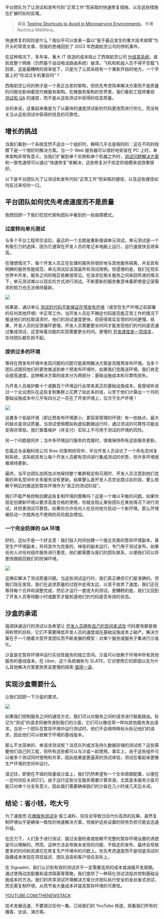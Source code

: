 
<!--
title: 微服务环境中应避免的测试捷径
cover: https://cdn.thenewstack.io/media/2024/09/e7c91d21-shark.jpg
-->

平台团队为了让测试和发布代码“正常工作”而采取的快速修复措施，以及这些措施在扩展时如何反噬。

> 译自 [Testing Shortcuts to Avoid in Microservice Environments](https://thenewstack.io/testing-shortcuts-to-avoid-in-microservice-environments/)，作者 Nočnica Mellifera。

快速修复的风险是什么？我似乎可以发表一篇以“鉴于最近发生的重大技术故障”为开头的常青文章，但我的思绪回到了 2023 年西南航空公司的停机事件。

在这种情况下，多年来，重大 IT 改造的成本阻止了西南航空公司 [升级其系统](https://thenewstack.io/faa-flight-cancellations-a-lesson-in-application-resiliency/)，直到其整个网络（仍然基于自动电话路由系统）崩溃。飞机和机组人员不得不空载飞回家，这是最糟糕的效率低下，只是为了让其系统有一个重新开始的地方。一个字面上的“你试过关机重启吗”？

西南航空公司的例子是一个真正古老的架构，但优先考虑简单解决方案而不是质量的问题也影响着现代微服务架构。在微服务架构的世界里，我们看到工程师重视 [测试和 QA](https://roadmap.sh/qa) 的速度，而不是从这些测试中获得的信息质量。

总的来说，这看起来像是为了以最快的速度测试新的代码更改而进行优化，而没有关注从这些测试中获得的信息的可靠性。

## 增长的挑战

当我们看到一个系统显然不适合一个组织时，解释几乎总是相同的：这在不同的规模下是一个很好的解决方案。当一个 Web 服务器可以很好地安装在 PC 上时，单体架构非常有意义。当我们扩展到单个实例和单个机器之外时，[测试问题解决方案](https://thenewstack.io/shifting-testing-left-the-request-isolation-solution/) 和一致性通常可以通过“快速修复”来解决，这些修复对于给定的规模来说效果很好。

以下是平台团队为了让测试和发布代码“正常工作”而采取的捷径，以及这些捷径如何反过来咬你一口。

## 平台团队如何优先考虑速度而不是质量

我想回顾一下我们在现代架构团队中看到的一些故障模式。

### 过度转向单元测试

与多个平台工程师交谈后，最近的一个主题是重新强调单元测试。单元测试是一个有吸引力的选择，因为它通常在开发人员的笔记本电脑上运行，运行速度快且效率高。

在理想情况下，每个开发人员正在处理的服务将很好地与其他服务隔离，并且具有明确的服务性能规范，单元测试应该涵盖所有测试用例。但遗憾的是，我们在现实世界中开发，服务之间的相互依赖很常见。在请求在相关服务之间来回传递的情况下，单元测试难以以现实的方式进行测试。不断更新的服务集意味着即使是记录需求的努力也无法保持最新。

![](https://cdn.thenewstack.io/media/2024/09/9320ddcf-image1.png)

结果是，通过单元 [测试的代码不能保证在预发布环境](https://thenewstack.io/why-staging-doesnt-scale-for-microservice-testing/)（或您在生产环境之前部署的任何其他环境）中正常工作。当开发人员在不确定代码是否能正常工作的情况下推送他们的拉取请求时，他们的测试速度更快，但获得真实反馈的时间更慢。结果，开发人员的反馈循环更慢。开发人员需要更长时间才能发现他们的代码是否通过集成测试，这意味着功能的实现需要更长时间。更慢的 [开发速度是一项成本](https://thenewstack.io/cutting-the-high-cost-of-testing-microservices/)，任何团队都负担不起。

### 提供过多的环境

等待在预发布环境中发现问题的问题可能表明解决方案是克隆预发布环境。当多个团队试图将他们的更改推送到单个预发布环境时，如果我们克隆该环境，我们肯定会提高速度。这种解决方案的成本分为两部分：基础设施成本和可靠性损失。

为开发人员维护数十个或数百个环境运行会带来真正的基础设施成本。我曾经听说过一个企业团队在这些复制集群上花费了如此多的钱，以至于他们计算出一个月的基础设施成本中几乎有四分之一花在了开发环境上，仅次于生产环境！

![](https://cdn.thenewstack.io/media/2024/09/69df1fba-image3-1024x472.png)

设置多个低级环境（即比预发布环境更小、更容易管理的环境）有一些缺点，最大的缺点是测试质量。当测试使用模拟和虚拟数据运行时，通过测试的可靠性可能会变得非常低。我们冒着维护（并支付）实际上不可用于测试的环境的风险。

另一个问题是同步；当许多环境运行服务的克隆时，很难保持所有这些服务更新。

在最近与金融科技公司 Brex 的案例研究中，平台开发人员谈论了一个命名空间复制系统，该系统具有让每个开发人员都有空间进行集成测试的优势，但许多环境很难保持更新。

最终，当平台团队加班加点地保持整个集群稳定和可用时，开发人员注意到他们克隆的命名空间中太多服务没有更新。结果要么是开发人员完全跳过此阶段，要么依赖于稍后的推送到暂存环境作为“真正的测试阶段”。

我们不能严格控制创建这些复制环境的策略吗？这是一个难以平衡的问题。如果你锁定创建新环境以要求高度合格的使用，你就会阻止某些团队在某些情况下进行测试，并损害测试可靠性。如果你允许任何人在任何地方启动一个新环境，那么环境被启动一次就再也不使用的风险就会增加。

### 一个完全防弹的 QA 环境

好的，这似乎是一个好主意：我们投入时间创建一个接近完美的暂存环境副本，甚至生产环境副本，并将其作为完美的、神圣的副本运行，专门用于测试发布。如果任何人对任何组件服务进行更改，他们都需要与我们的团队联系，以便我们可以将更改跟踪回我们的防弹环境。

![](https://cdn.thenewstack.io/media/2024/09/83b8351d-image2-1013x1024.png)

这确实解决了测试质量问题。当这些测试运行时，我们真正确信它们是准确的。但我们现在发现，我们在追求质量的过程中走得太远，以至于放弃了速度。我们正在等待每个合并和调整完成，然后才运行一套庞大的测试。更糟糕的是，我们又回到了开发人员等待数小时或数天才能知道他们的代码是否有效的状态。

## 沙盒的承诺

强调快速运行的测试以及希望让 [开发人员拥有自己的空间来试验](https://thenewstack.io/7-reasons-why-developer-experience-is-a-strategic-priority/) 代码更改都是值得称赞的目标，它们不需要降低开发人员的速度或在基础设施成本上破产。解决方案在于一个随着大型开发团队而不断发展的模型：对单个服务或服务子集进行沙盒化。

沙盒是在暂存环境中运行实验性服务的独立空间。沙盒可以依赖于环境中所有其他服务的基线版本。在 Uber，这个系统被称为 SLATE，它对使用它的原因以及为什么其他解决方案更昂贵且更慢的探索 [值得一读](https://www.uber.com/blog/simplifying-developer-testing-through-slate/)。

## 实现沙盒需要什么

让我们回顾一下沙盒的要求。

![](https://cdn.thenewstack.io/media/2024/09/63a2e57b-image4-1024x955.png)

如果我们控制服务之间的通信方式，我们可以对服务之间的请求进行智能路由。标记为“测试”的请求将被传递到我们的沙盒，它们可以像往常一样向其他服务发出请求。当另一个团队在暂存环境中运行测试时，他们不会用特殊标头标记他们的请求，因此他们可以依赖于环境的基线版本。

那么不太简单的、单请求测试呢？消息队列或涉及持久数据存储的测试呢？这些需要他们自己的工程，但所有这些都可以与沙盒一起使用。事实上，由于这些组件可以被多个测试同时使用和共享，因此结果是更逼真的测试体验，测试在看起来更像生产环境的空间中运行。

请记住，即使在不错的轻量级沙盒上，我们仍然希望有一个生命周期配置，以便在一定时间后关闭它们。由于运行这些分支服务需要计算资源，尤其是多服务沙盒可能只对单个分支有意义，因此我们需要确保我们的沙盒在几小时或几天后关闭。

## 结论：省小钱，吃大亏

为了速度而 [在微服务测试中](https://thenewstack.io/shift-left-on-a-budget-cost-savvy-testing-for-microservices/) 偷工减料，往往会导致日后代价高昂的后果。虽然复制环境似乎是确保一致性的快速解决方案，但维护这些设置的财务负担可能会迅速升级。

在压力下，人们急于进行测试、跳过全面检查或依赖不完整的暂存环境设置的诱惑是可以理解的。然而，这种方法会导致未发现的问题、不稳定的发布，最终会导致更多的时间和资源花在修复生产环境中的问题上。优先考虑速度而不是彻底测试的隐藏成本体现在项目延迟、团队沮丧和客户信任丧失上。

在 Signadot，我们认识到有效的测试并不一定需要高昂的成本或减缓开发周期。通过使用动态配置和请求隔离等策略，我们提供了一种简化测试流程并控制基础设施成本的方法。我们的共享测试环境解决方案允许团队执行安全的金丝雀式测试，而无需复制环境，从而节省大量成本并提高暂存环境的可靠性。

[YOUTUBE.COM/THENEWSTACK](https://youtube.com/thenewstack?sub_confirmation=1)

技术发展迅速，不要错过任何一集。订阅我们的 YouTube 频道，观看我们所有的播客、访谈、演示等。